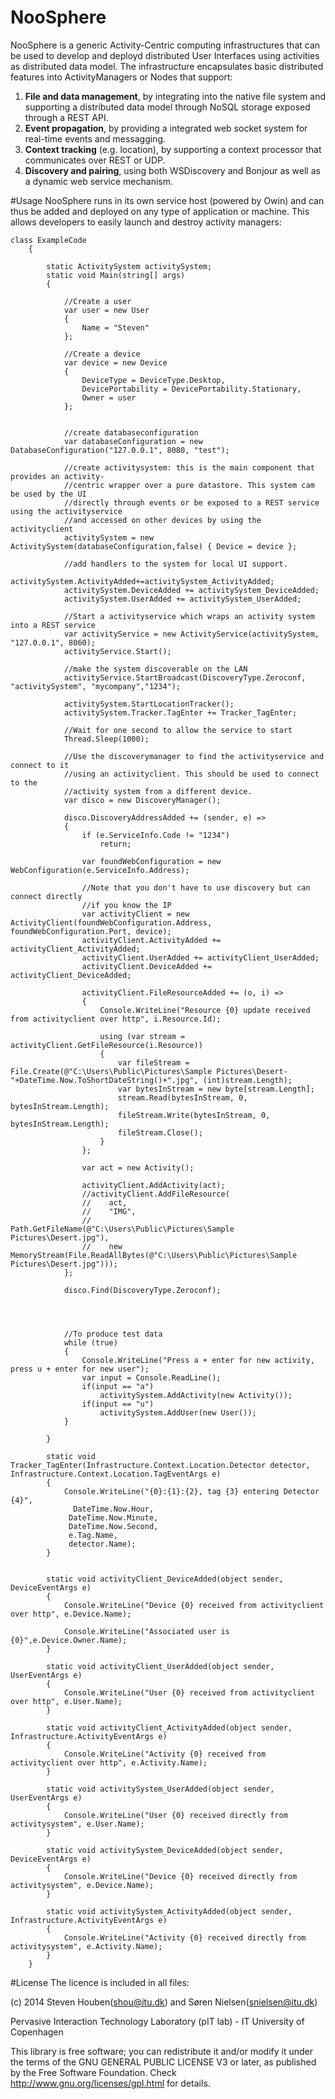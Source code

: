 NooSphere
=========
NooSphere is a generic Activity-Centric computing infrastructures that can be used to develop and deployd distributed User Interfaces using activities as distributed data model. The infrastructure encapsulates basic distributed features into ActivityManagers or Nodes that support:

1. **File and data management**, by integrating into the native file system and supporting a distributed data model through NoSQL storage exposed through a REST API.
2. **Event propagation**, by providing a integrated web socket system for real-time events and messagging.
3. **Context tracking** (e.g. location), by supporting a context processor that communicates over REST or UDP.
4. **Discovery and pairing**, using both WSDiscovery and Bonjour as well as a dynamic web service mechanism.

#Usage
NooSphere runs in its own service host (powered by Owin) and can thus be added and deployed on any type of application or machine. This allows developers to easily launch and destroy activity managers:


```
class ExampleCode
    {

        static ActivitySystem activitySystem;
        static void Main(string[] args)
        {

            //Create a user
            var user = new User
            {
                Name = "Steven"
            };

            //Create a device
            var device = new Device
            {
                DeviceType = DeviceType.Desktop,
                DevicePortability = DevicePortability.Stationary,
                Owner = user
            };


            //create databaseconfiguration
            var databaseConfiguration = new DatabaseConfiguration("127.0.0.1", 8080, "test");

            //create activitysystem: this is the main component that provides an activity-
            //centric wrapper over a pure datastore. This system cam be used by the UI
            //directly through events or be exposed to a REST service using the activityservice
            //and accessed on other devices by using the activityclient
            activitySystem = new ActivitySystem(databaseConfiguration,false) { Device = device };

            //add handlers to the system for local UI support.
            activitySystem.ActivityAdded+=activitySystem_ActivityAdded;
            activitySystem.DeviceAdded += activitySystem_DeviceAdded;
            activitySystem.UserAdded += activitySystem_UserAdded;

            //Start a activityservice which wraps an activity system into a REST service
            var activityService = new ActivityService(activitySystem, "127.0.0.1", 8060);
            activityService.Start();

            //make the system discoverable on the LAN
            activityService.StartBroadcast(DiscoveryType.Zeroconf, "activitySystem", "mycompany","1234");

            activitySystem.StartLocationTracker();
            activitySystem.Tracker.TagEnter += Tracker_TagEnter;

            //Wait for one second to allow the service to start
            Thread.Sleep(1000);

            //Use the discoverymanager to find the activityservice and connect to it
            //using an activityclient. This should be used to connect to the
            //activity system from a different device.
            var disco = new DiscoveryManager();

            disco.DiscoveryAddressAdded += (sender, e) =>
            {
                if (e.ServiceInfo.Code != "1234")
                    return;

                var foundWebConfiguration = new WebConfiguration(e.ServiceInfo.Address);

                //Note that you don't have to use discovery but can connect directly
                //if you know the IP
                var activityClient = new ActivityClient(foundWebConfiguration.Address, foundWebConfiguration.Port, device);
                activityClient.ActivityAdded += activityClient_ActivityAdded;
                activityClient.UserAdded += activityClient_UserAdded;
                activityClient.DeviceAdded += activityClient_DeviceAdded;

                activityClient.FileResourceAdded += (o, i) =>
                {
                    Console.WriteLine("Resource {0} update received from activityclient over http", i.Resource.Id);

                    using (var stream = activityClient.GetFileResource(i.Resource))
                    {
                        var fileStream = File.Create(@"C:\Users\Public\Pictures\Sample Pictures\Desert-"+DateTime.Now.ToShortDateString()+".jpg", (int)stream.Length);
                        var bytesInStream = new byte[stream.Length];
                        stream.Read(bytesInStream, 0, bytesInStream.Length);
                        fileStream.Write(bytesInStream, 0, bytesInStream.Length);
                        fileStream.Close();
                    }
                };

                var act = new Activity();

                activityClient.AddActivity(act);
                //activityClient.AddFileResource(
                //    act,
                //    "IMG",
                //    Path.GetFileName(@"C:\Users\Public\Pictures\Sample Pictures\Desert.jpg"), 
                //    new MemoryStream(File.ReadAllBytes(@"C:\Users\Public\Pictures\Sample Pictures\Desert.jpg")));
            };

            disco.Find(DiscoveryType.Zeroconf);




            //To produce test data
            while (true)
            {
                Console.WriteLine("Press a + enter for new activity, press u + enter for new user");
                var input = Console.ReadLine();
                if(input == "a")
                    activitySystem.AddActivity(new Activity());
                if(input == "u")
                    activitySystem.AddUser(new User());
            }

        }

        static void Tracker_TagEnter(Infrastructure.Context.Location.Detector detector, Infrastructure.Context.Location.TagEventArgs e)
        {
            Console.WriteLine("{0}:{1}:{2}, tag {3} entering Detector {4}",
              DateTime.Now.Hour,
             DateTime.Now.Minute,
             DateTime.Now.Second,
             e.Tag.Name,
             detector.Name);
        }


        static void activityClient_DeviceAdded(object sender, DeviceEventArgs e)
        {
            Console.WriteLine("Device {0} received from activityclient over http", e.Device.Name);

            Console.WriteLine("Associated user is {0}",e.Device.Owner.Name);
        }

        static void activityClient_UserAdded(object sender, UserEventArgs e)
        {
            Console.WriteLine("User {0} received from activityclient over http", e.User.Name);
        }

        static void activityClient_ActivityAdded(object sender, Infrastructure.ActivityEventArgs e)
        {
            Console.WriteLine("Activity {0} received from activityclient over http", e.Activity.Name);
        }

        static void activitySystem_UserAdded(object sender, UserEventArgs e)
        {
            Console.WriteLine("User {0} received directly from activitysystem", e.User.Name);
        }

        static void activitySystem_DeviceAdded(object sender, DeviceEventArgs e)
        {
            Console.WriteLine("Device {0} received directly from activitysystem", e.Device.Name);
        }

        static void activitySystem_ActivityAdded(object sender, Infrastructure.ActivityEventArgs e)
        {
            Console.WriteLine("Activity {0} received directly from activitysystem", e.Activity.Name);
        }
    }
```
#License
The licence is included in all files:

(c) 2014 Steven Houben(shou@itu.dk) and Søren Nielsen(snielsen@itu.dk)

Pervasive Interaction Technology Laboratory (pIT lab) - IT University of Copenhagen

This library is free software; you can redistribute it and/or 
modify it under the terms of the GNU GENERAL PUBLIC LICENSE V3 or later, 
as published by the Free Software Foundation. Check 
http://www.gnu.org/licenses/gpl.html for details.


